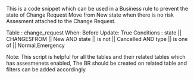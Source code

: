 This is a code snippet which can be used in a Business rule to prevent the state of Change Request Move from New state when there is no risk Assesment attached to the Change Request.

Table : change_request
When: Before Update: True
Conditions : state || CHANGESFROM || New 
         AND state || is not || Cancelled 
         AND type  || is one of || Normal,Emergency


Note: This script is helpful for all the tables and their related tables which has assesmenets enabled, The BR should be created on related table and filters can be added accordingly
